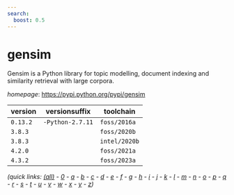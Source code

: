 ```yaml
---
search:
  boost: 0.5
---
```

# gensim

Gensim is a Python library for topic modelling, document indexing and similarity retrieval with  large corpora.

*homepage*: <https://pypi.python.org/pypi/gensim>

version | versionsuffix | toolchain
--------|---------------|----------
``0.13.2`` | ``-Python-2.7.11`` | ``foss/2016a``
``3.8.3`` |  | ``foss/2020b``
``3.8.3`` |  | ``intel/2020b``
``4.2.0`` |  | ``foss/2021a``
``4.3.2`` |  | ``foss/2023a``


*(quick links: [(all)](../index.md) - [0](../0/index.md) - [a](../a/index.md) - [b](../b/index.md) - [c](../c/index.md) - [d](../d/index.md) - [e](../e/index.md) - [f](../f/index.md) - [g](../g/index.md) - [h](../h/index.md) - [i](../i/index.md) - [j](../j/index.md) - [k](../k/index.md) - [l](../l/index.md) - [m](../m/index.md) - [n](../n/index.md) - [o](../o/index.md) - [p](../p/index.md) - [q](../q/index.md) - [r](../r/index.md) - [s](../s/index.md) - [t](../t/index.md) - [u](../u/index.md) - [v](../v/index.md) - [w](../w/index.md) - [x](../x/index.md) - [y](../y/index.md) - [z](../z/index.md))*

